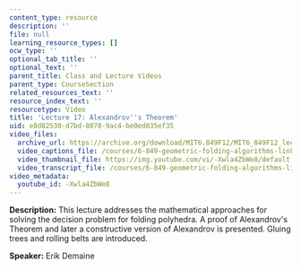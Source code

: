 ```yaml
---
content_type: resource
description: ''
file: null
learning_resource_types: []
ocw_type: ''
optional_tab_title: ''
optional_text: ''
parent_title: Class and Lecture Videos
parent_type: CourseSection
related_resources_text: ''
resource_index_text: ''
resourcetype: Video
title: 'Lecture 17: Alexandrov''s Theorem'
uid: e8d82530-d7bd-8078-9ac4-be0ed035ef35
video_files:
  archive_url: https://archive.org/download/MIT6.849F12/MIT6_849F12_lec17_300k.mp4
  video_captions_file: /courses/6-849-geometric-folding-algorithms-linkages-origami-polyhedra-fall-2012/0c7393916bf750b8ae63685916a5e2fb_-Xwla4ZbWe8.vtt
  video_thumbnail_file: https://img.youtube.com/vi/-Xwla4ZbWe8/default.jpg
  video_transcript_file: /courses/6-849-geometric-folding-algorithms-linkages-origami-polyhedra-fall-2012/5535e9d11cb85a6f3e661dc04c62e086_-Xwla4ZbWe8.pdf
video_metadata:
  youtube_id: -Xwla4ZbWe8
---
```


**Description:** This lecture addresses the mathematical approaches for solving the decision problem for folding polyhedra. A proof of Alexandrov's Theorem and later a constructive version of Alexandrov is presented. Gluing trees and rolling belts are introduced.

**Speaker:** Erik Demaine
